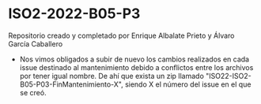 # ISO2-2022-B05-P3
Repositorio creado y completado por Enrique Albalate Prieto y Álvaro García Caballero
* Nos vimos obligados a subir de nuevo los cambios realizados en cada issue destinado al mantenimiento debido a conflictos entre los archivos por tener igual nombre. De ahí que exista un zip llamado "ISO22-ISO2-B05-P03-FinMantenimiento-X", siendo X el número del issue en el que se creó. 
